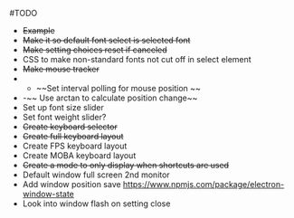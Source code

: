 #TODO
* ~~Example~~
* ~~Make it so default font select is selected font~~
* ~~Make setting choices reset if canceled~~
* CSS to make non-standard fonts not cut off in select element
* ~~Make mouse tracker~~
* - ~~Set interval polling for mouse position ~~
* -~~ Use arctan to calculate position change~~
* Set up font size slider
* Set font weight slider?
* ~~Create keyboard selector~~
* ~~Create full keyboard layout~~
* Create FPS keyboard layout
* Create MOBA keyboard layout
* ~~Create a mode to only display when shortcuts are used~~
* Default window full screen 2nd monitor
* Add window position save https://www.npmjs.com/package/electron-window-state
* Look into window flash on setting close